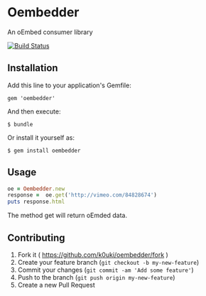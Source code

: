 # Oembedder

An oEmbed consumer library

[![Build Status](https://travis-ci.org/k0uki/oembedder.svg?branch=master)](https://travis-ci.org/k0uki/oembedder)

## Installation

Add this line to your application's Gemfile:

    gem 'oembedder'

And then execute:

    $ bundle

Or install it yourself as:

    $ gem install oembedder

## Usage

```ruby
oe = Oembedder.new
response =  oe.get('http://vimeo.com/84828674')
puts response.html
```
The method get will return oEmded data.

## Contributing

1. Fork it ( https://github.com/k0uki/oembedder/fork )
2. Create your feature branch (`git checkout -b my-new-feature`)
3. Commit your changes (`git commit -am 'Add some feature'`)
4. Push to the branch (`git push origin my-new-feature`)
5. Create a new Pull Request

